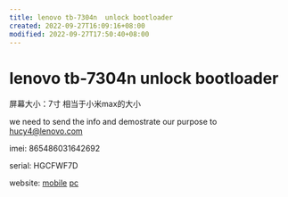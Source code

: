 ```yaml
---
title: lenovo tb-7304n  unlock bootloader
created: 2022-09-27T16:09:16+08:00
modified: 2022-09-27T17:50:40+08:00
---
```


# lenovo tb-7304n  unlock bootloader
屏幕大小：7寸 相当于小米max的大小

we need to send the info and demostrate our purpose to hucy4@lenovo.com

imei:
865486031642692

serial:
HGCFWF7D

website:
[mobile](https://m.zui.com/iunlock)
[pc](https://www.zui.com/iunlock)
